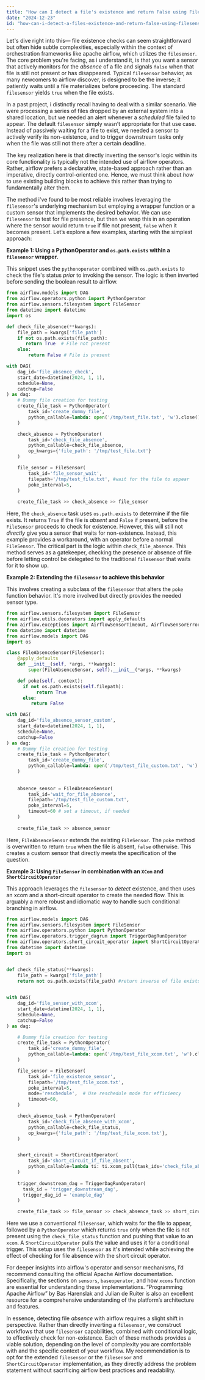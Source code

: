 ```yaml
---
title: "How can I detect a file's existence and return False using FileSensor?"
date: "2024-12-23"
id: "how-can-i-detect-a-files-existence-and-return-false-using-filesensor"
---
```


Let's dive right into this— file existence checks can seem straightforward but often hide subtle complexities, especially within the context of orchestration frameworks like apache airflow, which utilizes the `filesensor`. The core problem you're facing, as i understand it, is that you want a sensor that actively monitors for the *absence* of a file and signals `false` when that file is still not present or has disappeared. Typical `filesensor` behavior, as many newcomers to airflow discover, is designed to be the inverse; it patiently waits until a file materializes before proceeding. The standard `filesensor` yields `true` when the file exists.

In a past project, i distinctly recall having to deal with a similar scenario. We were processing a series of files dropped by an external system into a shared location, but we needed an alert whenever a *scheduled* file failed to appear. The default `filesensor` simply wasn’t appropriate for that use case. Instead of passively waiting for a file to exist, we needed a sensor to actively verify its non-existence, and to trigger downstream tasks only when the file was still not there after a certain deadline.

The key realization here is that directly inverting the sensor's logic within its core functionality is typically not the intended use of airflow operators. Rather, airflow prefers a declarative, state-based approach rather than an imperative, directly control-oriented one. Hence, we must think about *how* to use existing building blocks to achieve this rather than trying to fundamentally alter them.

The method i've found to be most reliable involves leveraging the `filesensor`'s underlying mechanism but employing a wrapper function or a custom sensor that implements the desired behavior. We can use `filesensor` to test for file presence, but then we wrap this in an operation where the sensor would return `true` if file not present, `false` when it becomes present.
Let’s explore a few examples, starting with the simplest approach:

**Example 1: Using a PythonOperator and `os.path.exists` within a `filesensor` wrapper.**

This snippet uses the `pythonoperator` combined with `os.path.exists` to check the file's status *prior* to invoking the sensor. The logic is then inverted before sending the boolean result to airflow.

```python
from airflow.models import DAG
from airflow.operators.python import PythonOperator
from airflow.sensors.filesystem import FileSensor
from datetime import datetime
import os

def check_file_absence(**kwargs):
    file_path = kwargs['file_path']
    if not os.path.exists(file_path):
       return True  # File not present
    else:
        return False # File is present

with DAG(
    dag_id='file_absence_check',
    start_date=datetime(2024, 1, 1),
    schedule=None,
    catchup=False
) as dag:
    # Dummy file creation for testing
    create_file_task = PythonOperator(
        task_id='create_dummy_file',
        python_callable=lambda: open('/tmp/test_file.txt', 'w').close() #create a dummy file
    )

    check_absence = PythonOperator(
        task_id='check_file_absence',
        python_callable=check_file_absence,
        op_kwargs={'file_path': '/tmp/test_file.txt'}
    )

    file_sensor = FileSensor(
        task_id='file_sensor_wait',
        filepath='/tmp/test_file.txt', #wait for the file to appear
        poke_interval=5,
    )
    
    create_file_task >> check_absence >> file_sensor

```

Here, the `check_absence` task uses `os.path.exists` to determine if the file exists. It returns `True` if the file is *absent* and `False` if present, before the `FileSensor` proceeds to check for existence. However, this will still not *directly* give you a sensor that waits for non-existence. Instead, this example provides a workaround, with an operator before a normal `FileSensor`.
The critical part is the logic within `check_file_absence`. This method serves as a gatekeeper, checking the presence or absence of file before letting control be delegated to the traditional `filesensor` that waits for it to show up.

**Example 2: Extending the `filesensor` to achieve this behavior**

This involves creating a subclass of the `filesensor` that alters the `poke` function behavior. It's more involved but directly provides the needed sensor type.

```python
from airflow.sensors.filesystem import FileSensor
from airflow.utils.decorators import apply_defaults
from airflow.exceptions import AirflowSensorTimeout, AirflowSensorError
from datetime import datetime
from airflow.models import DAG
import os

class FileAbsenceSensor(FileSensor):
    @apply_defaults
    def __init__(self, *args, **kwargs):
        super(FileAbsenceSensor, self).__init__(*args, **kwargs)

    def poke(self, context):
      if not os.path.exists(self.filepath):
           return True
      else:
         return False

with DAG(
    dag_id='file_absence_sensor_custom',
    start_date=datetime(2024, 1, 1),
    schedule=None,
    catchup=False
) as dag:
    # Dummy file creation for testing
    create_file_task = PythonOperator(
        task_id='create_dummy_file',
        python_callable=lambda: open('/tmp/test_file_custom.txt', 'w').close() #create a dummy file
    )
    
    
    absence_sensor = FileAbsenceSensor(
        task_id='wait_for_file_absence',
        filepath='/tmp/test_file_custom.txt',
        poke_interval=5,
        timeout=60 # set a timeout, if needed
    )
    
    create_file_task >> absence_sensor
```

Here, `FileAbsenceSensor` extends the existing `FileSensor`. The `poke` method is overwritten to return `true` when the file is absent, `false` otherwise. This creates a custom sensor that directly meets the specification of the question.

**Example 3: Using `FileSensor` in combination with an `XCom` and `ShortCircuitOperator`**

This approach leverages the `filesensor` to *detect* existence, and then uses an xcom and a short-circuit operator to create the needed flow. This is arguably a more robust and idiomatic way to handle such conditional branching in airflow.

```python
from airflow.models import DAG
from airflow.sensors.filesystem import FileSensor
from airflow.operators.python import PythonOperator
from airflow.operators.trigger_dagrun import TriggerDagRunOperator
from airflow.operators.short_circuit_operator import ShortCircuitOperator
from datetime import datetime
import os


def check_file_status(**kwargs):
    file_path = kwargs['file_path']
    return not os.path.exists(file_path) #return inverse of file exists
    

with DAG(
    dag_id='file_sensor_with_xcom',
    start_date=datetime(2024, 1, 1),
    schedule=None,
    catchup=False
) as dag:

    # Dummy file creation for testing
    create_file_task = PythonOperator(
        task_id='create_dummy_file',
        python_callable=lambda: open('/tmp/test_file_xcom.txt', 'w').close() #create a dummy file
    )

    file_sensor = FileSensor(
        task_id='file_existence_sensor',
        filepath='/tmp/test_file_xcom.txt',
        poke_interval=5,
        mode='reschedule',  # Use reschedule mode for efficiency
        timeout=60,
    )

    check_absence_task = PythonOperator(
        task_id='check_file_absence_with_xcom',
        python_callable=check_file_status,
        op_kwargs={'file_path': '/tmp/test_file_xcom.txt'},
    )


    short_circuit = ShortCircuitOperator(
        task_id='short_circuit_if_file_absent',
        python_callable=lambda ti: ti.xcom_pull(task_ids='check_file_absence_with_xcom', key='return_value')
    )
    
    trigger_downstream_dag = TriggerDagRunOperator(
      task_id = 'trigger_downstream_dag',
      trigger_dag_id = 'example_dag'
    )

    create_file_task >> file_sensor >> check_absence_task >> short_circuit >> trigger_downstream_dag
```

Here we use a conventional `filesensor`, which waits for the file to appear, followed by a `PythonOperator` which returns `true` only when the file is not present using the `check_file_status` function and pushing that value to an `xcom`. A `ShortCircuitOperator` pulls the value and uses it for a conditional trigger. This setup uses the `filesensor` as it's intended while achieving the effect of checking for file absence with the short circuit operator.

For deeper insights into airflow's operator and sensor mechanisms, I’d recommend consulting the official Apache Airflow documentation. Specifically, the sections on `sensors`, `baseoperator`, and how `xcoms` function are essential for understanding these implementations. “Programming Apache Airflow” by Bas Harenslak and Julian de Ruiter is also an excellent resource for a comprehensive understanding of the platform’s architecture and features.

In essence, detecting file *absence* with airflow requires a slight shift in perspective. Rather than directly inverting a `filesensor`, we construct workflows that use `filesensor` capabilities, combined with conditional logic, to effectively check for non-existence. Each of these methods provides a viable solution, depending on the level of complexity you are comfortable with and the specific context of your workflow. My recommendation is to opt for the extended `filesensor` or the `filesensor` and `ShortCircuitOperator` implementation, as they directly address the problem statement without sacrificing airflow best practices and readability.
